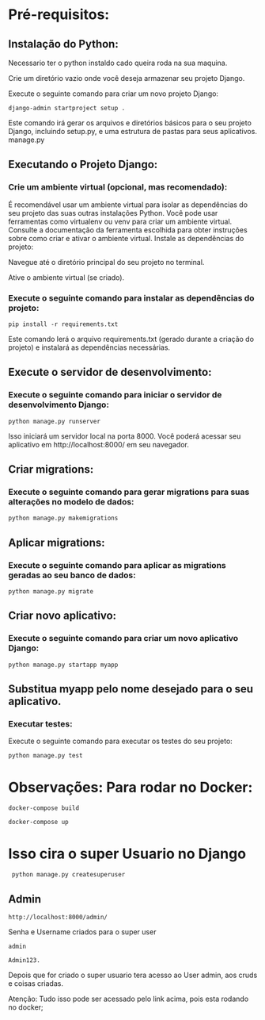 # Pré-requisitos:

## Instalação do Python:

Necessario ter o python instaldo cado queira roda na sua maquina.

Crie um diretório vazio onde você deseja armazenar seu projeto Django.


Execute o seguinte comando para criar um novo projeto Django:

```
django-admin startproject setup .
```

Este comando irá gerar os arquivos e diretórios básicos para o seu projeto Django, incluindo setup.py, e uma estrutura de pastas para seus aplicativos. manage.py


## Executando o Projeto Django:

### Crie um ambiente virtual (opcional, mas recomendado):

É recomendável usar um ambiente virtual para isolar as dependências do seu projeto das suas outras instalações Python.
Você pode usar ferramentas como virtualenv ou venv para criar um ambiente virtual. Consulte a documentação da ferramenta escolhida para obter instruções sobre como criar e ativar o ambiente virtual.
Instale as dependências do projeto:

Navegue até o diretório principal do seu projeto no terminal.

Ative o ambiente virtual (se criado).

### Execute o seguinte comando para instalar as dependências do projeto:

```
pip install -r requirements.txt
```

Este comando lerá o arquivo requirements.txt (gerado durante a criação do projeto) e instalará as dependências necessárias.

## Execute o servidor de desenvolvimento:

### Execute o seguinte comando para iniciar o servidor de desenvolvimento Django:

```
python manage.py runserver
```

Isso iniciará um servidor local na porta 8000. Você poderá acessar seu aplicativo em http://localhost:8000/ em seu navegador.


## Criar migrations:

### Execute o seguinte comando para gerar migrations para suas alterações no modelo de dados:

```
python manage.py makemigrations

```

## Aplicar migrations:

### Execute o seguinte comando para aplicar as migrations geradas ao seu banco de dados:

```
python manage.py migrate
```

## Criar novo aplicativo:

### Execute o seguinte comando para criar um novo aplicativo Django:

```
python manage.py startapp myapp
```

## Substitua myapp pelo nome desejado para o seu aplicativo.

### Executar testes:

Execute o seguinte comando para executar os testes do seu projeto:

```
python manage.py test
```

# Observações: Para rodar no Docker:

```
docker-compose build 
```

```
docker-compose up 
```

# Isso cira o super Usuario no Django

```
 python manage.py createsuperuser 
```

## Admin 

```
http://localhost:8000/admin/
```
Senha e Username criados para o super user
```
admin
```
```
Admin123.
```

Depois que for criado o super usuario tera acesso ao User admin, aos cruds e coisas criadas.

Atenção: Tudo isso pode ser acessado pelo link acima, pois esta rodando no docker;
